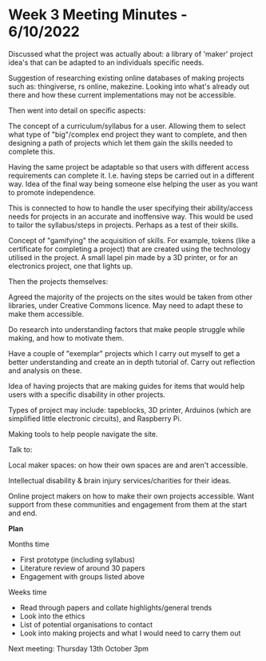 # Week 3 Meeting Minutes - 6/10/2022
Discussed what the project was actually about: a library of 'maker' project idea's that can be adapted to an individuals specific needs.

Suggestion of researching existing online databases of making projects such as: thingiverse, rs online, makezine. Looking into what's already out there and how these current implementations may not be accessible. 

Then went into detail on specific aspects:

The concept of a curriculum/syllabus for a user. Allowing them to select what type of "big"/complex end project they want to complete, and then designing a path of projects which let them gain the skills needed to complete this. 

Having the same project be adaptable so that users with different access requirements can complete it. I.e. having steps be carried out in a different way. Idea of the final way being someone else helping the user as you want to promote independence. 

This is connected to how to handle the user specifying their ability/access needs for projects in an accurate and inoffensive way. This would be used to tailor the syllabus/steps in projects. Perhaps as a test of their skills.

Concept of "gamifying" the acquisition of skills. For example, tokens (like a certificate for completing a project) that are created using the technology utilised in the project. A small lapel pin made by a 3D printer, or for an electronics project, one that lights up. 

Then the projects themselves:

Agreed the majority of the projects on the sites would be taken from other libraries, under Creative Commons licence. May need to adapt these to make them accessible.

Do research into understanding factors that make people struggle while making, and how to motivate them. 

Have a couple of "exemplar" projects which I carry out myself to get a better understanding and create an in depth tutorial of. Carry out reflection and analysis on these. 

Idea of having projects that are making guides for items that would help users with a specific disability in other projects. 

Types of project may include: tapeblocks, 3D printer, Arduinos (which are simplified little electronic circuits), and Raspberry Pi. 

Making tools to help people navigate the site. 

Talk to:

Local maker spaces: on how their own spaces are and aren't accessible.

Intellectual disability & brain injury services/charities for their ideas.

Online project makers on how to make their own projects accessible.
Want support from these communities and engagement from them at the start and end. 

**Plan** 

Months time
- First prototype (including syllabus)
- Literature review of around 30 papers
- Engagement with groups listed above

Weeks time
- Read through papers and collate highlights/general trends 
- Look into the ethics
- List of potential organisations to contact
- Look into making projects and what I would need to carry them out

Next meeting: Thursday 13th October 3pm
 